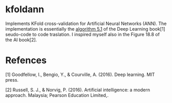 # kfoldann
Implements KFold cross-validation for Artificial Neural Networks (ANN). The implementation is essentially the [algorithm 5.1](http://www.deeplearningbook.org/contents/ml.html) of the Deep Learning book[1] seudo-code to code traslation. I inspired myself also in the Figure 18.8 of the AI book[2].

# Refences
[1] Goodfellow, I., Bengio, Y., & Courville, A. (2016). Deep learning. MIT press.

[2] Russell, S. J., & Norvig, P. (2016). Artificial intelligence: a modern approach. Malaysia; Pearson Education Limited,.
